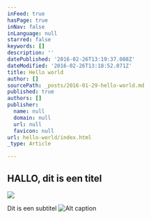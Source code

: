 ```yaml
---
inFeed: true
hasPage: true
inNav: false
inLanguage: null
starred: false
keywords: []
description: ''
datePublished: '2016-02-26T13:19:37.088Z'
dateModified: '2016-02-26T13:18:52.071Z'
title: Hello world
author: []
sourcePath: _posts/2016-01-29-hello-world.md
published: true
authors: []
publisher:
  name: null
  domain: null
  url: null
  favicon: null
url: hello-world/index.html
_type: Article

---
```

## HALLO, dit is een titel
![](https://the-grid-user-content.s3-us-west-2.amazonaws.com/7507d7fc-b603-4796-bfaf-07e35ec16e4f.jpg)

Dit is een subtitel
![Alt caption](https://s3-us-west-2.amazonaws.com/the-grid-img/p/1462f8883db994680fa4be9763850bbd1ccd4ff5.jpg)